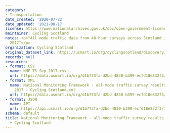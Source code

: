 ```yaml
---
category:
- Transportation
date_created: '2020-07-22'
date_updated: '2021-08-17'
license: https://www.nationalarchives.gov.uk/doc/open-government-licence/version/3/
maintainer: Cycling Scotland
notes: <p>"All-mode traffic data from 48-hour surveys across Scotland in September
  2017"</p>
organization: Cycling Scotland
original_dataset_link: https://usmart.io/org/cyclingscotland/discovery/discovery-view-detail/24ad961e-09b2-40ef-a253-abe960a53f3f
records: null
resources:
- format: CSV
  name: NMF_TS_Sep_2017.csv
  url: https://data.usmart.io/org/d1b773fa-d2bd-4830-b399-ecfd18e832f3/resource?resourceGUID=51be698f-4663-4a18-836d-6382d6d9d069
- format: XML
  name: National Monitoring Framework - all-mode traffic survey results September
    2017 - Cycling Scotland.xml
  url: https://data.usmart.io/org/d1b773fa-d2bd-4830-b399-ecfd18e832f3/resource?resourceGUID=328209bc-8cde-4386-8fb0-6cb89aeab422
- format: JSON
  name: API
  url: https://api.usmart.io/org/d1b773fa-d2bd-4830-b399-ecfd18e832f3/781a5c74-6170-4f5c-9d53-23cc213685bf/1/urql
schema: default
title: National Monitoring Framework - all-mode traffic survey results September 2017
  - Cycling Scotland
---
```

